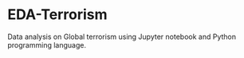 # EDA-Terrorism
Data analysis on Global terrorism using Jupyter notebook and Python programming language.
